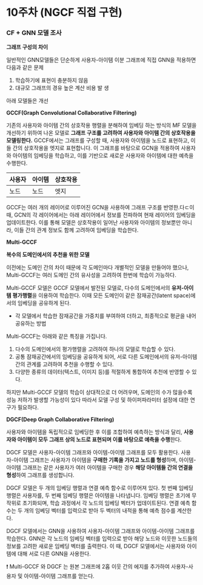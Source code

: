 # 10주차 (NGCF 직접 구현)

### CF + GNN 모델 조사

**그래프 구성의 차이**

일반적인 GNN모델들은 단순하게 사용자-아이템 이분 그래프에 직접 GNN을 적용하면 다음과 같은 문제

1. 학습하기에 표현이 충분하지 않음
2. 대규모 그래프의 경유 높은 계산 비용 발 생

아래 모델들은 개선

**GCCF(Graph Convolutional Collaborative Filtering)**

기존의 사용자와 아이템 간의 상호작용 행렬을 분해하여 임베딩 하는 방식의 MF 모델을 개선하기 위하여 나온 모델로 **그래프 구조를 고려하여 사용자와 아이템 간의 상호작용을 모델링한다.** GCCF에서는 그래프를 구성할 때, 사용자와 아이템을 노드로 표현하고, 이들 간의 상호작용을 엣지로 표현합니다. 이 그래프를 바탕으로 GCN을 적용하여 사용자와 아이템의 임베딩을 학습하고, 이를 기반으로 새로운 사용자와 아이템에 대한 예측을 수행한다.

| 사용자 | 아이템 | 상호작용 |
| --- | --- | --- |
| 노드 | 노드 | 엣지 |

GCCF는 여러 개의 레이어로 이루어진 GCN을 사용하여 그래프 구조를 반영한.다ㄷ이 때, GCN의 각 레이어에서는 아래 레이어에서 정보를 전파하여 현재 레이어의 임베딩을 업데이트한다. 이를 통해 모델은 상호작용이 일어난 사용자와 아이템의 정보뿐만 아니라, 이들 간의 관계 정보도 함께 고려하여 임베딩을 학습한다.

**Multi-GCCF**

**복수의 도메인에서의 추천을 위한 모델**

이전에는 도메인 간의 차이 때문에 각 도메인마다 개별적인 모델을 만들어야 했으나, Multi-GCCF는 여러 도메인 간의 유사성을 고려하여 한번에 학습이 가능하다.

Multi-GCCF 모델은 GCCF 모델에서 발전된 모델로, 다수의 도메인에서의 **유저-아이템 평가행렬**을 이용하여 학습한다. 이때 모든 도메인이 같은 잠재공간(latent space)에서의 임베딩을 공유하게 된다.

- 각 모델에서 학습한 잠재공간을 가중치를 부여하여 더하고, 최종적으로 평균을 내어 공유하는 방법

Multi-GCCF는 아래와 같은 특징을 가집니다.

1. 다수의 도메인에서의 평가행렬을 고려하여 하나의 모델로 학습할 수 있다.
2. 공통 잠재공간에서의 임베딩을 공유하게 되어, 서로 다른 도메인에서의 유저-아이템 간의 관계를 고려하여 추천을 수행할 수 있다.
3. 다양한 종류의 데이터(텍스트, 이미지 등)를 적절하게 통합하여 추천에 반영할 수 있다.

하지만 Multi-GCCF 모델의 학습이 상대적으로 더 어려우며, 도메인의 수가 많을수록 성능 저하가 발생할 가능성이 있다 따라서 모델 구성 및 하이퍼파라미터 설정에 대한 연구가 필요하다.

**DGCF(Deep Graph Collaborative Filtering)**

사용자와 아이템을 독립적으로 임베딩한 후 이를 조합하여 예측하는 방식과 달리, **사용자와 아이템이 모두 그래프 상의 노드로 표현되며 이를 바탕으로 예측을 수행**한다.

DGCF 모델은 사용자-아이템 그래프와 아이템-아이템 그래프를 모두 활용한다. 사용자-아이템 그래프는 사용자가 아이템을 **구매한 기록을 가지고 노드를 형성**하며, 아이템-아이템 그래프는 같은 사용자가 여러 아이템을 구매한 경우 **해당 아이템들 간의 연결을 형성**하여 그래프를 생성합니다.

DGCF 모델은 두 개의 임베딩 행렬과 연결 예측 함수로 이루어져 있다. 첫 번째 임베딩 행렬은 사용자를, 두 번째 임베딩 행렬은 아이템을 나타냅니다. 임베딩 행렬은 초기에 무작위로 초기화되며, 학습 과정에서 각 노드의 임베딩 벡터가 업데이트된다. 연결 예측 함수는 두 개의 임베딩 벡터를 입력으로 받아 두 벡터의 내적을 통해 예측 점수를 계산한다.

DGCF 모델에서는 GNN을 사용하여 사용자-아이템 그래프와 아이템-아이템 그래프를 학습한다. GNN은 각 노드의 임베딩 벡터를 입력으로 받아 해당 노드와 이웃한 노드들의 정보를 고려한 새로운 임베딩 벡터를 출력한다. 이 때, DGCF 모델에서는 사용자와 아이템에 대해 서로 다른 GNN을 사용한다.

<aside>
❗ Multi-GCCF 와 DGCF 는 원본 그래프에 2홉 이웃 간의 에지를 추가하여 사용자-사용자 및 아이템-아이템 그래프를 얻는다.

</aside>




<!-- 
<details>
<summary>  </summary>
<div markdown="1">   

</div>
</details> -->